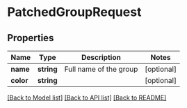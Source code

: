 # PatchedGroupRequest

## Properties
Name | Type | Description | Notes
------------ | ------------- | ------------- | -------------
**name** | **string** | Full name of the group | [optional] 
**color** | **string** |  | [optional] 

[[Back to Model list]](../README.md#documentation-for-models) [[Back to API list]](../README.md#documentation-for-api-endpoints) [[Back to README]](../README.md)


